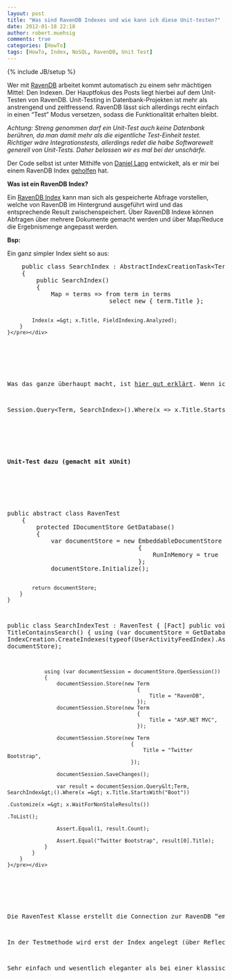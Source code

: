 ```yaml
---
layout: post
title: "Was sind RavenDB Indexes und wie kann ich diese Unit-testen?"
date: 2012-01-18 22:18
author: robert.muehsig
comments: true
categories: [HowTo]
tags: [HowTo, Index, NoSQL, RavenDB, Unit Test]
---
```

{% include JB/setup %}
<p>Wer mit <a href="http://www.knowyourstack.com/what-is/ravendb">RavenDB</a> arbeitet kommt automatisch zu einem sehr mächtigen Mittel: Den Indexen. Der Hauptfokus des Posts liegt hierbei auf dem Unit-Testen von RavenDB. Unit-Testing in Datenbank-Projekten ist mehr als anstrengend und zeitfressend. RavenDB lässt sich allerdings recht einfach in einen “Test” Modus versetzen, sodass die Funktionalität erhalten bleibt. </p> <p><em>Achtung: Streng genommen darf ein Unit-Test auch keine Datenbank berühren, da man damit mehr als die eigentliche Test-Einheit testet. Richtiger wäre Integrationstests, allerdings redet die halbe Softwarewelt generell von Unit-Tests. Daher belassen wir es mal bei der unschärfe.</em></p> <p>Der Code selbst ist unter Mithilfe von <a href="http://daniellang.net/">Daniel Lang</a> entwickelt, als er mir bei einem RavenDB Index <a href="{{BASE_PATH}}/2012/01/16/gitpull-request-mergen-fr-anfnger/">geholfen</a> hat.</p> <p><strong>Was ist ein RavenDB Index?</strong></p> <p>Ein <a href="http://ravendb.net/documentation/how-indexes-work">RavenDB Index</a> kann man sich als gespeicherte Abfrage vorstellen, welche von RavenDB im Hintergrund ausgeführt wird und das entsprechende Result zwischenspeichert. Über RavenDB Indexe können Abfragen über mehrere Dokumente gemacht werden und über Map/Reduce die Ergebnismenge angepasst werden. </p> <p><strong>Bsp: </strong></p> <p>Ein ganz simpler Index sieht so aus:</p> <div style="padding-bottom: 0px; margin: 0px; padding-left: 0px; padding-right: 0px; display: inline; float: none; padding-top: 0px" id="scid:812469c5-0cb0-4c63-8c15-c81123a09de7:8a2a1586-9e7f-41da-9a0c-c8185a0151de" class="wlWriterEditableSmartContent"><pre name="code" class="c#">    public class SearchIndex : AbstractIndexCreationTask&lt;Term&gt;
    {
        public SearchIndex()
        {
            Map = terms =&gt; from term in terms
                            select new { term.Title };

            Index(x =&gt; x.Title, FieldIndexing.Analyzed);
        }
    }</pre></div>
<p>&nbsp;</p>
<p>Was das ganze überhaupt macht, ist <a href="http://daniellang.net/searching-on-string-properties-in-ravendb/">hier gut erklärt</a>. Wenn ich den Code anwenden möchte:</p>
<div style="padding-bottom: 0px; margin: 0px; padding-left: 0px; padding-right: 0px; display: inline; float: none; padding-top: 0px" id="scid:812469c5-0cb0-4c63-8c15-c81123a09de7:d3ce19f0-938f-4b6b-9bbb-fc4991c007c4" class="wlWriterEditableSmartContent"><pre name="code" class="c#">Session.Query&lt;Term, SearchIndex&gt;().Where(x =&gt; x.Title.StartsWith(searchTerm)).ToList();</pre></div>
<p>&nbsp;</p>
<p><strong>Unit-Test dazu (gemacht mit xUnit)</strong></p>
<p>&nbsp;</p>
<div style="padding-bottom: 0px; margin: 0px; padding-left: 0px; padding-right: 0px; display: inline; float: none; padding-top: 0px" id="scid:812469c5-0cb0-4c63-8c15-c81123a09de7:2ea25287-ed20-47c2-93ca-bb2ce35be1f8" class="wlWriterEditableSmartContent"><pre name="code" class="c#">public abstract class RavenTest
    {
        protected IDocumentStore GetDatabase()
        {
            var documentStore = new EmbeddableDocumentStore
                                    {
                                        RunInMemory = true
                                    };
            documentStore.Initialize();

            return documentStore;
        }
    } 

public class SearchIndexTest : RavenTest
    {
        [Fact]
        public void TitleContainsSearch()
        {
            using (var documentStore = GetDatabase())
            {
                IndexCreation.CreateIndexes(typeof(UserActivityFeedIndex).Assembly, documentStore);

                using (var documentSession = documentStore.OpenSession())
                {
                    documentSession.Store(new Term
                                              {
                                                  Title = "RavenDB",
                                              });
                    documentSession.Store(new Term
                                              {
                                                  Title = "ASP.NET MVC",
                                              });

                    documentSession.Store(new Term
                                            {
                                                Title = "Twitter Bootstrap",
                                            });

                    documentSession.SaveChanges();

                    var result = documentSession.Query&lt;Term, SearchIndex&gt;().Where(x =&gt; x.Title.StartsWith("Boot"))
                                                                           .Customize(x =&gt; x.WaitForNonStaleResults())
                                                                           .ToList();

                    Assert.Equal(1, result.Count);

                    Assert.Equal("Twitter Bootstrap", result[0].Title);
                }
            }
        }
    }</pre></div>

<p>&nbsp;</p>
<p>Die RavenTest Klasse erstellt die Connection zur RavenDB “embedded” Datenbank. Über “<strong>RunInMemory</strong>” wird dies auch nur im Arbeitsspeicher gehalten. Vorteil: Sehr schnell und kein Cleanup nach dem Test. </p>
<p>In der Testmethode wird erst der Index angelegt (über Reflection wird die Assembly durchsucht) und dann werden Testdaten in diese DB abgespeichert. Am Ende erfolgt die Abfrage und das Ergebnis wird überprüft. Bei der Abfrage wird noch ein <strong>WaitForNonStaleResults</strong> dazugehangen um auch die gerade eben gespeicherten Daten mit abzufragen (RavenDB speichert die Index-Ergebnisse zwischen, sodass es zu einer kurzen Verzögerung kommen kann. Ist im Unit-Testing allerdings ungünstig.)</p>
<p>Sehr einfach und wesentlich eleganter als bei einer klassischen DB.</p>
